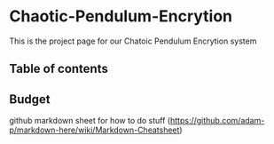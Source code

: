 # Chaotic-Pendulum-Encrytion
This is the project page for our Chatoic Pendulum Encrytion system




## Table of contents


## Budget

github markdown sheet for how to do stuff
(https://github.com/adam-p/markdown-here/wiki/Markdown-Cheatsheet)
